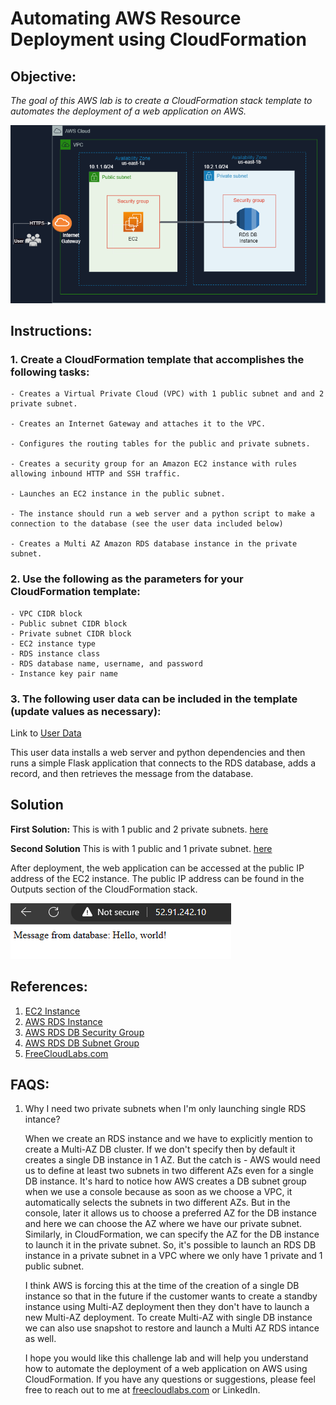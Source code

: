# Automating AWS Resource Deployment using CloudFormation

## Objective: 

*The goal of this AWS lab is to create a CloudFormation stack template to automates the deployment of a web application on AWS.*


![Requirement Architecture](Architecture.png)

## Instructions:

### 1. Create a CloudFormation template that accomplishes the following tasks:

    - Creates a Virtual Private Cloud (VPC) with 1 public subnet and and 2 private subnet.

    - Creates an Internet Gateway and attaches it to the VPC.

    - Configures the routing tables for the public and private subnets.

    - Creates a security group for an Amazon EC2 instance with rules allowing inbound HTTP and SSH traffic.

    - Launches an EC2 instance in the public subnet. 
  
    - The instance should run a web server and a python script to make a connection to the database (see the user data included below)

    - Creates a Multi AZ Amazon RDS database instance in the private subnet.

### 2. Use the following as the parameters for your CloudFormation template:

    - VPC CIDR block
    - Public subnet CIDR block
    - Private subnet CIDR block
    - EC2 instance type
    - RDS instance class
    - RDS database name, username, and password
    - Instance key pair name

### 3. The following user data can be included in the template (update values as necessary):

Link to [User Data](userdata.yml) 

This user data installs a web server and python dependencies and then runs a simple Flask application that connects to the RDS database, adds a record, and then retrieves the message from the database.


## Solution
   
**First Solution:**  This is with 1 public and 2 private subnets. 
    [here](template.yml)

**Second Solution** This is with 1 public and 1 private subnet. 
    [here](2nd_Solution.yml)

After deployment, the web application can be accessed at the public IP address of the EC2 instance. The public IP address can be found in the Outputs section of the CloudFormation stack.

![OUTPUT](output.png)
## References: 

1. [EC2 Instance](https://docs.aws.amazon.com/AWSCloudFormation/latest/UserGuide/aws-properties-ec2-instance.html)
2. [AWS RDS Instance](https://docs.aws.amazon.com/AWSCloudFormation/latest/UserGuide/aws-resource-rds-dbinstance.html)
3. [AWS RDS DB Security Group](https://docs.aws.amazon.com/AWSCloudFormation/latest/UserGuide/aws-properties-rds-security-group.html)
4. [AWS RDS DB Subnet Group](https://docs.aws.amazon.com/AWSCloudFormation/latest/UserGuide/aws-resource-rds-dbsubnetgroup.html)
5. [FreeCloudLabs.com](https://medium.com/@freecloudlabs)


## FAQS: 
1. Why I need two private subnets when I'm only launching single RDS intance? 

    When we create an RDS instance and we have to explicitly mention to create a Multi-AZ DB cluster. If we don't specify then by default it creates a single DB instance in 1 AZ.  But the catch is - AWS would need us to define at least two subnets in two different AZs even for a single DB instance. It's hard to notice how AWS creates a DB subnet group when we use a console because as soon as we choose a VPC, it automatically selects the subnets in two different AZs. But in the console, later it allows us to choose a preferred AZ for the DB instance and here we can choose the AZ where we have our private subnet. Similarly, in CloudFormation, we can specify the AZ for the DB instance to launch it in the private subnet. So, it's possible to launch an RDS DB instance in a private subnet in a VPC where we only have 1 private and 1 public subnet.

    I think AWS is forcing this at the time of the creation of a single DB instance so that in the future if the customer wants to create a standby instance using Multi-AZ deployment then they don't have to launch a new Multi-AZ deployment. To create Multi-AZ with single DB instance we can also use snapshot to restore and launch a Multi AZ RDS intance as well. 

    I hope you would like this challenge lab and will help you understand how to automate the deployment of a web application on AWS using CloudFormation. If you have any questions or suggestions, please feel free to reach out to me at [freecloudlabs.com](https://medium.com/@freecloudlabs) or LinkedIn.